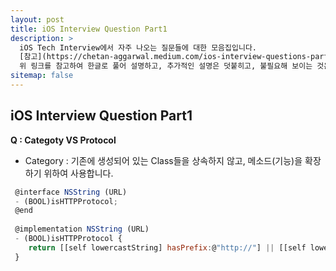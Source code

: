 ```yaml
---
layout: post
title: iOS Interview Question Part1 
description: >
  iOS Tech Interview에서 자주 나오는 질문들에 대한 모음집입니다.
  [참고](https://chetan-aggarwal.medium.com/ios-interview-questions-part-1-differentiate-99e8f574a3f1) 
  위 링크를 참고하여 한글로 풀어 설명하고, 추가적인 설명은 덧붙히고, 불필요해 보이는 것은 제거하려고 합니다.
sitemap: false
---
```


## iOS Interview Question Part1   

**Q : Categoty VS Protocol**
- Category : 기존에 생성되어 있는 Class들을 상속하지 않고, 메소드(기능)을 확장하기 위하여 사용합니다.   
~~~js
 @interface NSString (URL)
 - (BOOL)isHTTPProtocol;
 @end
 
 @implementation NSString (URL)
 - (BOOL)isHTTPProtocol {
    return [[self lowercastString] hasPrefix:@"http://"] || [[self lowercastString] hasPrefix:@"https://];
 }
~~~
